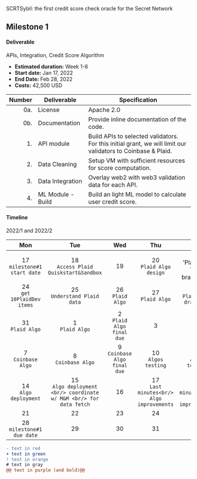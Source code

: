 SCRTSybil: the first credit score check oracle for the Secret Network



## Milestone 1 


#### Deliverable 
APIs, Integration, Credit Score Algorithm
- **Estimated duration:** Week 1-6
- **Start date:** Jan 17, 2022
- **End Date:** Feb 28, 2022
- **Costs:** 42,500 USD


| Number | Deliverable | Specification |
| -----: | ----------- | ------------- |
| 0a. | License | Apache 2.0 |
| 0b. | Documentation | Provide inline documentation of the code. |
| 1. | API module | Build APIs to selected validators. For this initial grant, we will limit our validators to Coinbase & Plaid. | 
| 2. | Data Cleaning | Setup VM with sufficient resources for score computation. |
| 3. | Data Integration | Overlay web2 with web3 validation data for each API. |
| 4. | ML Module - Build | Build an light ML model to calculate user credit score. |


 
#### Timeline
2022/1 and 2022/2

|Mon|Tue|Wed|Thu|Fri|Sat|Sun|
|:----:|:----:|:----:|:----:|:----:|:----:|:----:|
|17<br/>  `milestone#1 start date`|18<br/> `Access Plaid Quiskstart&Sandbox` |19|20<br/> `Plaid Algo design`|21<br/> 'Plaid Algo Team brainstorm`|22|23|
|24<br/>  `get 10PlaidDev items`|25<br/> `Understand Plaid data`|26<br/> `Plaid Algo`|27<br/> `Plaid Algo`|28<br/> `Plaid Algo draft due` |29|30|
|31<br/> `Plaid Algo`|1<br/> `Plaid Algo`|2<br/> `Plaid Algo final due`|3|4|5|6|
|7<br/> `Coinbase Algo`|8<br/> `Coinbase Algo`|9<br/> `Coinbase Algo final due`|10<br/> `Algos testing`|11<br/> `Algos testing`|12|13|
|14<br/> `Algo deployment`|15<br/> `Algo deployment <br/> coordinate w/ M&M <br/> for data fetch`|16|17<br/> `Last minutes<br/> Algo improvements`|18<br/> `Last minutes<br/> Algo improvements`|19<br/> `Anticipated Milestone 1 <br/> due date`|20|
|21|22|23|24|25|26|27|
|28<bd/>  `milestone#1 due date`|29|30|31||||



```diff
- text in red
+ text in green
! text in orange
# text in gray
@@ text in purple (and bold)@@
```
